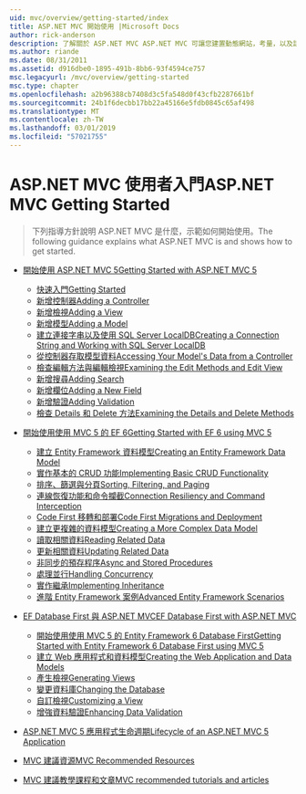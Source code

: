 ```yaml
---
uid: mvc/overview/getting-started/index
title: ASP.NET MVC 開始使用 |Microsoft Docs
author: rick-anderson
description: 了解關於 ASP.NET MVC ASP.NET MVC 可讓您建置動態網站，考量，以及該 g 以清楚分離關注的功能強大、 以模式為基礎的方式...
ms.author: riande
ms.date: 08/31/2011
ms.assetid: d916dbe0-1895-491b-8bb6-93f4594ce757
msc.legacyurl: /mvc/overview/getting-started
msc.type: chapter
ms.openlocfilehash: a2b96388cb7408d3c5fa548d0f43cfb2287661bf
ms.sourcegitcommit: 24b1f6decbb17bb22a45166e5fdb0845c65af498
ms.translationtype: MT
ms.contentlocale: zh-TW
ms.lasthandoff: 03/01/2019
ms.locfileid: "57021755"
---
```

<a name="aspnet-mvc-getting-started"></a><span data-ttu-id="7edc5-103">ASP.NET MVC 使用者入門</span><span class="sxs-lookup"><span data-stu-id="7edc5-103">ASP.NET MVC Getting Started</span></span>
====================
> <span data-ttu-id="7edc5-104">下列指導方針說明 ASP.NET MVC 是什麼，示範如何開始使用。</span><span class="sxs-lookup"><span data-stu-id="7edc5-104">The following guidance explains what ASP.NET MVC is and shows how to get started.</span></span>


- [<span data-ttu-id="7edc5-105">開始使用 ASP.NET MVC 5</span><span class="sxs-lookup"><span data-stu-id="7edc5-105">Getting Started with ASP.NET MVC 5</span></span>](introduction/index.md)

    - [<span data-ttu-id="7edc5-106">快速入門</span><span class="sxs-lookup"><span data-stu-id="7edc5-106">Getting Started</span></span>](introduction/getting-started.md)
    - [<span data-ttu-id="7edc5-107">新增控制器</span><span class="sxs-lookup"><span data-stu-id="7edc5-107">Adding a Controller</span></span>](introduction/adding-a-controller.md)
    - [<span data-ttu-id="7edc5-108">新增檢視</span><span class="sxs-lookup"><span data-stu-id="7edc5-108">Adding a View</span></span>](introduction/adding-a-view.md)
    - [<span data-ttu-id="7edc5-109">新增模型</span><span class="sxs-lookup"><span data-stu-id="7edc5-109">Adding a Model</span></span>](introduction/adding-a-model.md)
    - [<span data-ttu-id="7edc5-110">建立連接字串以及使用 SQL Server LocalDB</span><span class="sxs-lookup"><span data-stu-id="7edc5-110">Creating a Connection String and Working with SQL Server LocalDB</span></span>](introduction/creating-a-connection-string.md)
    - [<span data-ttu-id="7edc5-111">從控制器存取模型資料</span><span class="sxs-lookup"><span data-stu-id="7edc5-111">Accessing Your Model's Data from a Controller</span></span>](introduction/accessing-your-models-data-from-a-controller.md)
    - [<span data-ttu-id="7edc5-112">檢查編輯方法與編輯檢視</span><span class="sxs-lookup"><span data-stu-id="7edc5-112">Examining the Edit Methods and Edit View</span></span>](introduction/examining-the-edit-methods-and-edit-view.md)
    - [<span data-ttu-id="7edc5-113">新增搜尋</span><span class="sxs-lookup"><span data-stu-id="7edc5-113">Adding Search</span></span>](introduction/adding-search.md)
    - [<span data-ttu-id="7edc5-114">新增欄位</span><span class="sxs-lookup"><span data-stu-id="7edc5-114">Adding a New Field</span></span>](introduction/adding-a-new-field.md)
    - [<span data-ttu-id="7edc5-115">新增驗證</span><span class="sxs-lookup"><span data-stu-id="7edc5-115">Adding Validation</span></span>](introduction/adding-validation.md)
    - [<span data-ttu-id="7edc5-116">檢查 Details 和 Delete 方法</span><span class="sxs-lookup"><span data-stu-id="7edc5-116">Examining the Details and Delete Methods</span></span>](introduction/examining-the-details-and-delete-methods.md)
- [<span data-ttu-id="7edc5-117">開始使用使用 MVC 5 的 EF 6</span><span class="sxs-lookup"><span data-stu-id="7edc5-117">Getting Started with EF 6 using MVC 5</span></span>](getting-started-with-ef-using-mvc/index.md)

    - [<span data-ttu-id="7edc5-118">建立 Entity Framework 資料模型</span><span class="sxs-lookup"><span data-stu-id="7edc5-118">Creating an Entity Framework Data Model</span></span>](getting-started-with-ef-using-mvc/creating-an-entity-framework-data-model-for-an-asp-net-mvc-application.md)
    - [<span data-ttu-id="7edc5-119">實作基本的 CRUD 功能</span><span class="sxs-lookup"><span data-stu-id="7edc5-119">Implementing Basic CRUD Functionality</span></span>](getting-started-with-ef-using-mvc/implementing-basic-crud-functionality-with-the-entity-framework-in-asp-net-mvc-application.md)
    - [<span data-ttu-id="7edc5-120">排序、篩選與分頁</span><span class="sxs-lookup"><span data-stu-id="7edc5-120">Sorting, Filtering, and Paging</span></span>](getting-started-with-ef-using-mvc/sorting-filtering-and-paging-with-the-entity-framework-in-an-asp-net-mvc-application.md)
    - [<span data-ttu-id="7edc5-121">連線恢復功能和命令攔截</span><span class="sxs-lookup"><span data-stu-id="7edc5-121">Connection Resiliency and Command Interception</span></span>](getting-started-with-ef-using-mvc/connection-resiliency-and-command-interception-with-the-entity-framework-in-an-asp-net-mvc-application.md)
    - [<span data-ttu-id="7edc5-122">Code First 移轉和部署</span><span class="sxs-lookup"><span data-stu-id="7edc5-122">Code First Migrations and Deployment</span></span>](getting-started-with-ef-using-mvc/migrations-and-deployment-with-the-entity-framework-in-an-asp-net-mvc-application.md)
    - [<span data-ttu-id="7edc5-123">建立更複雜的資料模型</span><span class="sxs-lookup"><span data-stu-id="7edc5-123">Creating a More Complex Data Model</span></span>](getting-started-with-ef-using-mvc/creating-a-more-complex-data-model-for-an-asp-net-mvc-application.md)
    - [<span data-ttu-id="7edc5-124">讀取相關資料</span><span class="sxs-lookup"><span data-stu-id="7edc5-124">Reading Related Data</span></span>](getting-started-with-ef-using-mvc/reading-related-data-with-the-entity-framework-in-an-asp-net-mvc-application.md)
    - [<span data-ttu-id="7edc5-125">更新相關資料</span><span class="sxs-lookup"><span data-stu-id="7edc5-125">Updating Related Data</span></span>](getting-started-with-ef-using-mvc/updating-related-data-with-the-entity-framework-in-an-asp-net-mvc-application.md)
    - [<span data-ttu-id="7edc5-126">非同步的預存程序</span><span class="sxs-lookup"><span data-stu-id="7edc5-126">Async and Stored Procedures</span></span>](getting-started-with-ef-using-mvc/async-and-stored-procedures-with-the-entity-framework-in-an-asp-net-mvc-application.md)
    - [<span data-ttu-id="7edc5-127">處理並行</span><span class="sxs-lookup"><span data-stu-id="7edc5-127">Handling Concurrency</span></span>](getting-started-with-ef-using-mvc/handling-concurrency-with-the-entity-framework-in-an-asp-net-mvc-application.md)
    - [<span data-ttu-id="7edc5-128">實作繼承</span><span class="sxs-lookup"><span data-stu-id="7edc5-128">Implementing Inheritance</span></span>](getting-started-with-ef-using-mvc/implementing-inheritance-with-the-entity-framework-in-an-asp-net-mvc-application.md)
    - [<span data-ttu-id="7edc5-129">進階 Entity Framework 案例</span><span class="sxs-lookup"><span data-stu-id="7edc5-129">Advanced Entity Framework Scenarios</span></span>](getting-started-with-ef-using-mvc/advanced-entity-framework-scenarios-for-an-mvc-web-application.md)
- [<span data-ttu-id="7edc5-130">EF Database First 與 ASP.NET MVC</span><span class="sxs-lookup"><span data-stu-id="7edc5-130">EF Database First with ASP.NET MVC</span></span>](database-first-development/index.md)

    - [<span data-ttu-id="7edc5-131">開始使用使用 MVC 5 的 Entity Framework 6 Database First</span><span class="sxs-lookup"><span data-stu-id="7edc5-131">Getting Started with Entity Framework 6 Database First using MVC 5</span></span>](database-first-development/setting-up-database.md)
    - [<span data-ttu-id="7edc5-132">建立 Web 應用程式和資料模型</span><span class="sxs-lookup"><span data-stu-id="7edc5-132">Creating the Web Application and Data Models</span></span>](database-first-development/creating-the-web-application.md)
    - [<span data-ttu-id="7edc5-133">產生檢視</span><span class="sxs-lookup"><span data-stu-id="7edc5-133">Generating Views</span></span>](database-first-development/generating-views.md)
    - [<span data-ttu-id="7edc5-134">變更資料庫</span><span class="sxs-lookup"><span data-stu-id="7edc5-134">Changing the Database</span></span>](database-first-development/changing-the-database.md)
    - [<span data-ttu-id="7edc5-135">自訂檢視</span><span class="sxs-lookup"><span data-stu-id="7edc5-135">Customizing a View</span></span>](database-first-development/customizing-a-view.md)
    - [<span data-ttu-id="7edc5-136">增強資料驗證</span><span class="sxs-lookup"><span data-stu-id="7edc5-136">Enhancing Data Validation</span></span>](database-first-development/enhancing-data-validation.md)
- [<span data-ttu-id="7edc5-137">ASP.NET MVC 5 應用程式生命週期</span><span class="sxs-lookup"><span data-stu-id="7edc5-137">Lifecycle of an ASP.NET MVC 5 Application</span></span>](lifecycle-of-an-aspnet-mvc-5-application.md)
- [<span data-ttu-id="7edc5-138">MVC 建議資源</span><span class="sxs-lookup"><span data-stu-id="7edc5-138">MVC Recommended Resources</span></span>](recommended-resources-for-mvc.md)
- [<span data-ttu-id="7edc5-139">MVC 建議教學課程和文章</span><span class="sxs-lookup"><span data-stu-id="7edc5-139">MVC recommended tutorials and articles</span></span>](mvc-learning-sequence.md)
